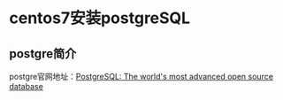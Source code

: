 # centos7安装postgreSQL



## postgre简介

postgre官网地址：[PostgreSQL: The world's most advanced open source database](https://www.postgresql.org/)